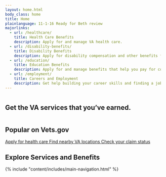 ```yaml
---
layout: home.html
body_class: home
title: Home
plainlanguage: 11-1-16 Ready for Beth review
majorlinks:
  - url: /healthcare/
    title: Health Care Benefits
    description: Apply for and manage VA health care.
  - url: /disability-benefits/
    title: Disability Benefits
    description: Apply for disability compensation and other benefits for conditions related to your military service.
  - url: /education/
    title: Education Benefits
    description: Apply for and manage benefits that help you pay for college and training programs.
  - url: /employment/
    title: Careers and Employment
    description: Get help building your career skills and finding a job.
---
```

<div class="splash">
  <div class="row">
    <div class="small-12 columns">
      <div class="pitch">
        <h2 class="tagline"><span>Get the VA services that you’ve earned.</span></h2>
      </div>
    </div>
  </div>
</div>

<div class="popular-container row">
  <h2 class="va-h-ruled--a">Popular on Vets.gov</h2>
  <div class="row va-flex">   
  <a href="/healthcare/apply/" class="outline-link-block">
    Apply for health care
  </a>

  <a href="/facilities/" class="outline-link-block">
    Find nearby VA locations
  </a>

  <a href="/track-claims/" class="outline-link-block">
    Check your claim status
  </a>
  </div>
</div>


<div class="main" role="main">
  <h2 class="va-h-ruled--stars">Explore Services and Benefits</h2>


  {% include "content/includes/main-navigation.html" %}
</div>
